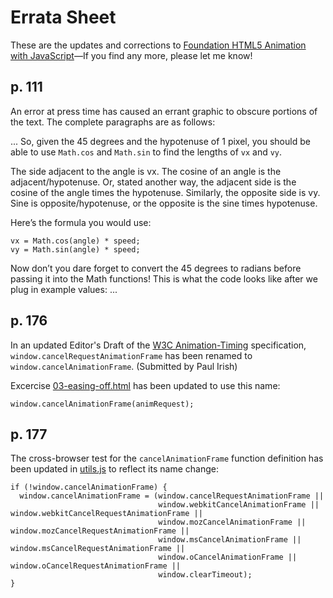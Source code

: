 # Errata Sheet

These are the updates and corrections to [Foundation HTML5
Animation with JavaScript](http://lamberta.github.com/html5-animation/)—If
you find any more, please let me know!

## p. 111

An error at press time has caused an errant graphic to
obscure portions of the text. The complete paragraphs are as
follows:

... So, given the 45 degrees and the hypotenuse of 1 pixel, you
should be able to use `Math.cos` and `Math.sin` to find the
lengths of `vx` and `vy`.

The side adjacent to the angle is vx. The cosine of an angle
is the adjacent/hypotenuse. Or, stated another way, the
adjacent side is the cosine of the angle times the
hypotenuse. Similarly, the opposite side is vy. Sine is
opposite/hypotenuse, or the opposite is the sine times
hypotenuse.

Here’s the formula you would use:

    vx = Math.cos(angle) * speed;
    vy = Math.sin(angle) * speed;

Now don’t you dare forget to convert the 45 degrees to
radians before passing it into the Math functions! This is
what the code looks like after we plug in example values: ...

## p. 176

In an updated Editor's Draft of the [W3C Animation-Timing](http://www.w3.org/TR/animation-timing/)
specification, `window.cancelRequestAnimationFrame` has been renamed to `window.cancelAnimationFrame`. (Submitted by Paul Irish)

Excercise [03-easing-off.html](https://github.com/lamberta/html5-animation/blob/master/examples/ch08/03-easing-off.html)
has been updated to use this name:

    window.cancelAnimationFrame(animRequest);

## p. 177

The cross-browser test for the `cancelAnimationFrame` function definition has been updated in
[utils.js](https://github.com/lamberta/html5-animation/blob/master/examples/include/utils.js)
to reflect its name change:

    if (!window.cancelAnimationFrame) {
      window.cancelAnimationFrame = (window.cancelRequestAnimationFrame ||
                                     window.webkitCancelAnimationFrame || window.webkitCancelRequestAnimationFrame ||
                                     window.mozCancelAnimationFrame || window.mozCancelRequestAnimationFrame ||
                                     window.msCancelAnimationFrame || window.msCancelRequestAnimationFrame ||
                                     window.oCancelAnimationFrame || window.oCancelRequestAnimationFrame ||
                                     window.clearTimeout);
    }
